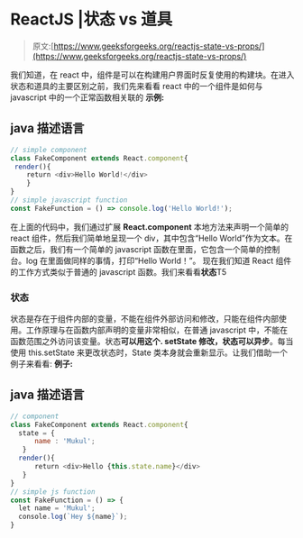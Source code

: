 # ReactJS |状态 vs 道具

> 原文:[https://www.geeksforgeeks.org/reactjs-state-vs-props/](https://www.geeksforgeeks.org/reactjs-state-vs-props/)

我们知道，在 react 中，组件是可以在构建用户界面时反复使用的构建块。在进入状态和道具的主要区别之前，我们先来看看 react 中的一个组件是如何与 javascript 中的一个正常函数相关联的
**示例:**

## java 描述语言

```jsx
// simple component
class FakeComponent extends React.component{
 render(){
    return <div>Hello World!</div>
    }
}
// simple javascript function
const FakeFunction = () => console.log('Hello World!');
```

在上面的代码中，我们通过扩展 **React.component** 本地方法来声明一个简单的 react 组件，然后我们简单地呈现一个 div，其中包含“Hello World”作为文本。在函数之后，我们有一个简单的 javascript 函数在里面，它包含一个简单的控制台。log 在里面做同样的事情，打印“Hello World！”。
现在我们知道 React 组件的工作方式类似于普通的 javascript 函数。我们来看看**状态**T5

### 状态

状态是存在于组件内部的变量，不能在组件外部访问和修改，只能在组件内部使用。工作原理与在函数内部声明的变量非常相似，在普通 javascript 中，不能在函数范围之外访问该变量。状态**可以用这个. setState 修改，状态可以异步**。每当使用 this.setState 来更改状态时，State 类本身就会重新显示。让我们借助一个例子来看看:
**例子:**

## java 描述语言

```jsx
// component
class FakeComponent extends React.component{
  state = {
      name : 'Mukul';
   }
  render(){
      return <div>Hello {this.state.name}</div>
   }
}
// simple js function
const FakeFunction = () => {
  let name = 'Mukul';
  console.log(`Hey ${name}`);
}
```